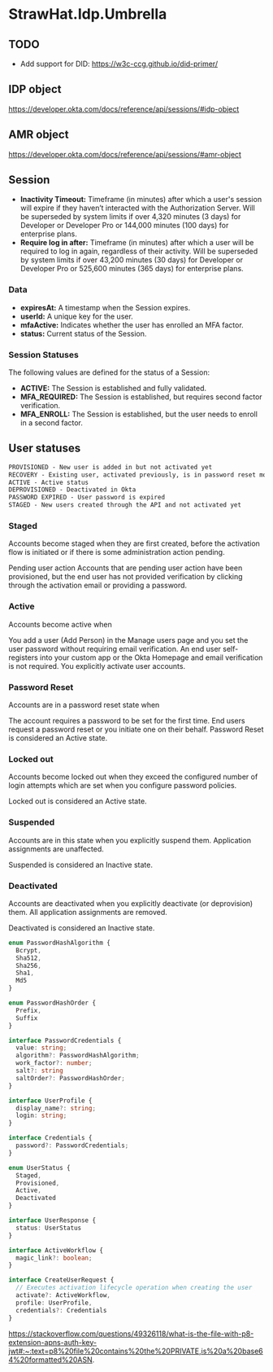 # StrawHat.Idp.Umbrella

## TODO

- Add support for DID: https://w3c-ccg.github.io/did-primer/

## IDP object

https://developer.okta.com/docs/reference/api/sessions/#idp-object

## AMR object

https://developer.okta.com/docs/reference/api/sessions/#amr-object

## Session

- **Inactivity Timeout:** Timeframe (in minutes) after which a user's session
  will expire if they haven’t interacted with the Authorization Server. Will be
  superseded by system limits if over 4,320 minutes (3 days) for Developer or
  Developer Pro or 144,000 minutes (100 days) for enterprise plans.
- **Require log in after:** Timeframe (in minutes) after which a user will be
  required to log in again, regardless of their activity. Will be superseded by
  system limits if over 43,200 minutes (30 days) for Developer or Developer Pro
  or 525,600 minutes (365 days) for enterprise plans.

### Data

- **expiresAt:** A timestamp when the Session expires.
- **userId:** A unique key for the user.
- **mfaActive:** Indicates whether the user has enrolled an MFA factor.
- **status:** Current status of the Session.

### Session Statuses

The following values are defined for the status of a Session:

- **ACTIVE:** The Session is established and fully validated.
- **MFA_REQUIRED:** The Session is established, but requires second factor
  verification.
- **MFA_ENROLL:** The Session is established, but the user needs to enroll in a
  second factor.

## User statuses

```txt
PROVISIONED - New user is added in but not activated yet
RECOVERY - Existing user, activated previously, is in password reset mode
ACTIVE - Active status
DEPROVISIONED - Deactivated in Okta
PASSWORD EXPIRED - User password is expired
STAGED - New users created through the API and not activated yet
```

### Staged

Accounts become staged when they are first created, before the activation flow is initiated or if there is some administration action pending.

Pending user action	Accounts that are pending user action have been provisioned, but the end user has not provided verification by clicking through the activation email or providing a password.

### Active

Accounts become active when

You add a user (Add Person) in the Manage users page and you set the user password without requiring email verification.
An end user self-registers into your custom app or the Okta Homepage and email verification is not required.
You explicitly activate user accounts.

### Password Reset

Accounts are in a password reset state when

The account requires a password to be set for the first time.
End users request a password reset or you initiate one on their behalf.
Password Reset is considered an Active state.

### Locked out

Accounts become locked out when they exceed the configured number of login attempts which are set when you configure password policies.

Locked out is considered an Active state.

### Suspended

Accounts are in this state when you explicitly suspend them. Application assignments are unaffected.

Suspended is considered an Inactive state.

### Deactivated

Accounts are deactivated when you explicitly deactivate (or deprovision) them. All application assignments are removed.

Deactivated is considered an Inactive state.


```typescript
enum PasswordHashAlgorithm {
  Bcrypt,
  Sha512,
  Sha256,
  Sha1,
  Md5
}

enum PasswordHashOrder {
  Prefix,
  Suffix
}

interface PasswordCredentials {
  value: string;
  algorithm?: PasswordHashAlgorithm;
  work_factor?: number;
  salt?: string
  saltOrder?: PasswordHashOrder;
}

interface UserProfile {
  display_name?: string;
  login: string;
}

interface Credentials {
  password?: PasswordCredentials;
}

enum UserStatus {
  Staged,
  Provisioned,
  Active,
  Deactivated
}

interface UserResponse {
  status: UserStatus
}

interface ActiveWorkflow {
  magic_link?: boolean;
}

interface CreateUserRequest {
  // Executes activation lifecycle operation when creating the user
  activate?: ActiveWorkflow,
  profile: UserProfile,
  credentials?: Credentials
}
```

https://stackoverflow.com/questions/49326118/what-is-the-file-with-p8-extension-apns-auth-key-jwt#:~:text=p8%20file%20contains%20the%20PRIVATE,is%20a%20base64%20formatted%20ASN.
